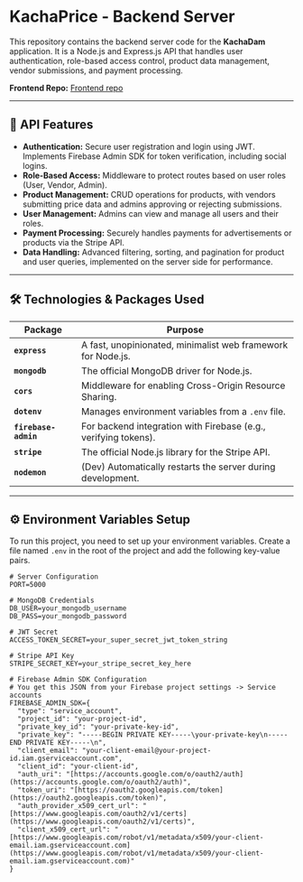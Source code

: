 
# KachaPrice - Backend Server

This repository contains the backend server code for the **KachaDam** application. It is a Node.js and Express.js API that handles user authentication, role-based access control, product data management, vendor submissions, and payment processing.

**Frontend Repo:** [Frontend repo](https://github.com/K-emon22/KachaPrice-Full-Stack-Project.git)

---

## 🚀 API Features

-   **Authentication:** Secure user registration and login using JWT. Implements Firebase Admin SDK for token verification, including social logins.
-   **Role-Based Access:** Middleware to protect routes based on user roles (User, Vendor, Admin).
-   **Product Management:** CRUD operations for products, with vendors submitting price data and admins approving or rejecting submissions.
-   **User Management:** Admins can view and manage all users and their roles.
-   **Payment Processing:** Securely handles payments for advertisements or products via the Stripe API.
-   **Data Handling:** Advanced filtering, sorting, and pagination for product and user queries, implemented on the server side for performance.

---

## 🛠️ Technologies & Packages Used

| Package             | Purpose                                                    |
| ------------------- | ---------------------------------------------------------- |
| **`express`** | A fast, unopinionated, minimalist web framework for Node.js. |
| **`mongodb`** | The official MongoDB driver for Node.js.                   |
| **`cors`** | Middleware for enabling Cross-Origin Resource Sharing.     |
| **`dotenv`** | Manages environment variables from a `.env` file.          |
| **`firebase-admin`**| For backend integration with Firebase (e.g., verifying tokens). |
| **`stripe`** | The official Node.js library for the Stripe API.           |
| **`nodemon`** | (Dev) Automatically restarts the server during development.    |

---

## ⚙️ Environment Variables Setup

To run this project, you need to set up your environment variables. Create a file named `.env` in the root of the project and add the following key-value pairs.

```env
# Server Configuration
PORT=5000

# MongoDB Credentials
DB_USER=your_mongodb_username
DB_PASS=your_mongodb_password

# JWT Secret
ACCESS_TOKEN_SECRET=your_super_secret_jwt_token_string

# Stripe API Key
STRIPE_SECRET_KEY=your_stripe_secret_key_here

# Firebase Admin SDK Configuration
# You get this JSON from your Firebase project settings -> Service accounts
FIREBASE_ADMIN_SDK={
  "type": "service_account",
  "project_id": "your-project-id",
  "private_key_id": "your-private-key-id",
  "private_key": "-----BEGIN PRIVATE KEY-----\your-private-key\n-----END PRIVATE KEY-----\n",
  "client_email": "your-client-email@your-project-id.iam.gserviceaccount.com",
  "client_id": "your-client-id",
  "auth_uri": "[https://accounts.google.com/o/oauth2/auth](https://accounts.google.com/o/oauth2/auth)",
  "token_uri": "[https://oauth2.googleapis.com/token](https://oauth2.googleapis.com/token)",
  "auth_provider_x509_cert_url": "[https://www.googleapis.com/oauth2/v1/certs](https://www.googleapis.com/oauth2/v1/certs)",
  "client_x509_cert_url": "[https://www.googleapis.com/robot/v1/metadata/x509/your-client-email.iam.gserviceaccount.com](https://www.googleapis.com/robot/v1/metadata/x509/your-client-email.iam.gserviceaccount.com)"
}
